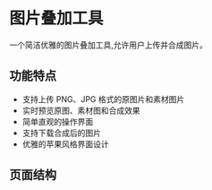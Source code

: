 # 图片叠加工具

一个简洁优雅的图片叠加工具,允许用户上传并合成图片。

## 功能特点

- 支持上传 PNG、JPG 格式的原图片和素材图片
- 实时预览原图、素材图和合成效果
- 简单直观的操作界面
- 支持下载合成后的图片
- 优雅的苹果风格界面设计

## 页面结构 